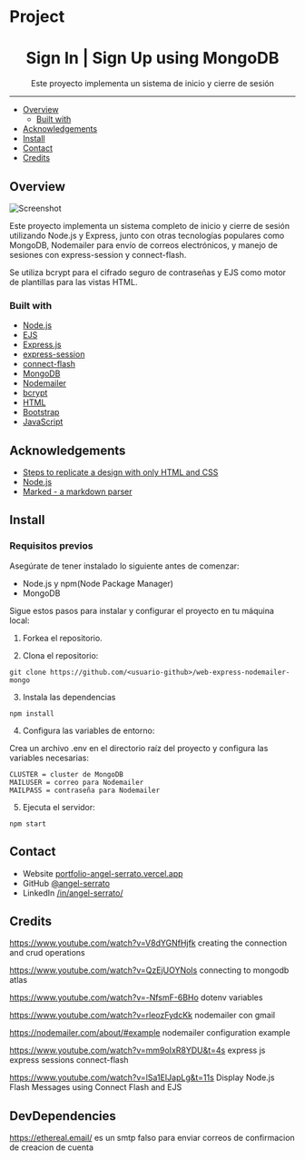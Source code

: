 # Project

<h1 align="center">Sign In | Sign Up using MongoDB</h1>

<div align="center">Este proyecto implementa un sistema de inicio y cierre de sesión</div>

<!-- <div align="center">
  <h3>
    <a href="#">
      Demo
    </a>
    <span>|</span>
    <a href="#">
      Video
    </a>
  </h3>
</div> -->

---

- [Overview](#overview)
  - [Built with](#built-with)
- [Acknowledgements](#acknowledgements)
- [Install](#install)
- [Contact](#contact)
- [Credits](#credits)

## Overview

![Screenshot](https://github.com/angel-serrato/web-express-nodemailer-mongo/assets/155343972/1f808c27-e9ac-481e-bcb7-5e7bf91f84bf)

Este proyecto implementa un sistema completo de inicio y cierre de sesión utilizando Node.js y Express, junto con otras tecnologías populares como MongoDB, Nodemailer para envío de correos electrónicos, y manejo de sesiones con express-session y connect-flash.

Se utiliza bcrypt para el cifrado seguro de contraseñas y EJS como motor de plantillas para las vistas HTML.

### Built with

- [Node.js](https://nodejs.org/en)
- [EJS](https://www.npmjs.com/package/ejs)
- [Express.js](https://expressjs.com/)
- [express-session](https://www.npmjs.com/package/express-session)
- [connect-flash](https://www.npmjs.com/package/connect-flash)
- [MongoDB](https://www.mongodb.com/)
- [Nodemailer](https://nodemailer.com/)
- [bcrypt](https://www.npmjs.com/package/bcrypt)
- [HTML](https://developer.mozilla.org/en-US/docs/Web/HTML)
- [Bootstrap](https://developer.mozilla.org/en-US/docs/Web/CSS)
- [JavaScript](https://developer.mozilla.org/en-US/docs/Web/javascript)

## Acknowledgements

- [Steps to replicate a design with only HTML and CSS](https://devchallenges-blogs.web.app/how-to-replicate-design/)
- [Node.js](https://nodejs.org/)
- [Marked - a markdown parser](https://github.com/chjj/marked)

## Install

### Requisitos previos

Asegúrate de tener instalado lo siguiente antes de comenzar:

- Node.js y npm(Node Package Manager)
- MongoDB

Sigue estos pasos para instalar y configurar el proyecto en tu máquina local:

1. Forkea el repositorio.

2. Clona el repositorio:

```console
git clone https://github.com/<usuario-github>/web-express-nodemailer-mongo
```

3. Instala las dependencias

```console
npm install
```

4. Configura las variables de entorno: 

Crea un archivo .env en el directorio raíz del proyecto y configura las variables necesarias:

```console
CLUSTER = cluster de MongoDB
MAILUSER = correo para Nodemailer
MAILPASS = contraseña para Nodemailer
```

5. Ejecuta el servidor:

```console
npm start
```

## Contact

- Website [portfolio-angel-serrato.vercel.app](https://portfolio-angel-serrato.vercel.app/)
- GitHub [@angel-serrato](https://github.com/angel-serrato)
- LinkedIn [/in/angel-serrato/](https://www.linkedin.com/in/angel-serrato/)

## Credits

https://www.youtube.com/watch?v=V8dYGNfHjfk creating the connection and crud operations

https://www.youtube.com/watch?v=QzEjUOYNoIs connecting to mongodb atlas

https://www.youtube.com/watch?v=-NfsmF-6BHo dotenv variables

https://www.youtube.com/watch?v=rleozFydcKk nodemailer con gmail

https://nodemailer.com/about/#example nodemailer configuration example

https://www.youtube.com/watch?v=mm9oIxR8YDU&t=4s express js express sessions connect-flash

https://www.youtube.com/watch?v=lSa1EIJapLg&t=11s Display Node.js Flash Messages using Connect Flash and EJS

## DevDependencies

https://ethereal.email/ es un smtp falso para enviar correos de confirmacion de creacion de cuenta 
